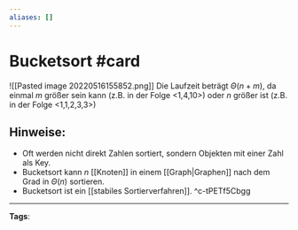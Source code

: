 ```yaml
---
aliases: []
---
```


# Bucketsort #card
![[Pasted image 20220516155852.png]]
Die Laufzeit beträgt $\Theta(n+m)$, da einmal $m$ größer sein kann (z.B. in der Folge <1,4,10>) oder $n$ größer ist (z.B. in der Folge <1,1,2,3,3>)
## Hinweise:
- Oft werden nicht direkt Zahlen sortiert, sondern Objekten mit einer Zahl als Key.
- Bucketsort kann $n$ [[Knoten]] in einem [[Graph|Graphen]] nach dem Grad in $\Theta(n)$ sortieren.
- Bucketsort ist ein [[stabiles Sortierverfahren]].
^c-tPETf5Cbgg
---
**Tags**: 